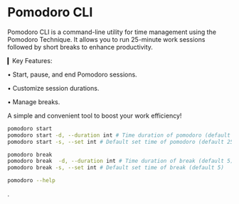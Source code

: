 # Pomodoro CLI

Pomodoro CLI is a command-line utility for time management using the Pomodoro Technique. It allows you to run 25-minute work sessions followed by short breaks to enhance productivity.

▎Key Features:

• Start, pause, and end Pomodoro sessions.

• Customize session durations.

• Manage breaks.

A simple and convenient tool to boost your work efficiency!

```bash
pomodoro start
pomodoro start -d, --duration int # Time duration of pomodoro (default 25)
pomodoro start -s, --set int # Default set time of pomodoro (default 25)

pomodoro break
pomodoro break  -d, --duration int # Time duration of break (default 5)
pomodoro break -s, --set int # Default set time of break (default 5)

pomodoro --help
```


.
